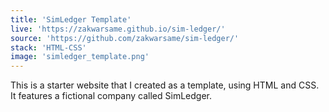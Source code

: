 ```yaml
---
title: 'SimLedger Template'
live: 'https://zakwarsame.github.io/sim-ledger/'
source: 'https://github.com/zakwarsame/sim-ledger/'
stack: 'HTML-CSS'
image: 'simledger_template.png'
---
```


This is a starter website that I created as a template, using HTML and CSS. It features a fictional company called SimLedger.
